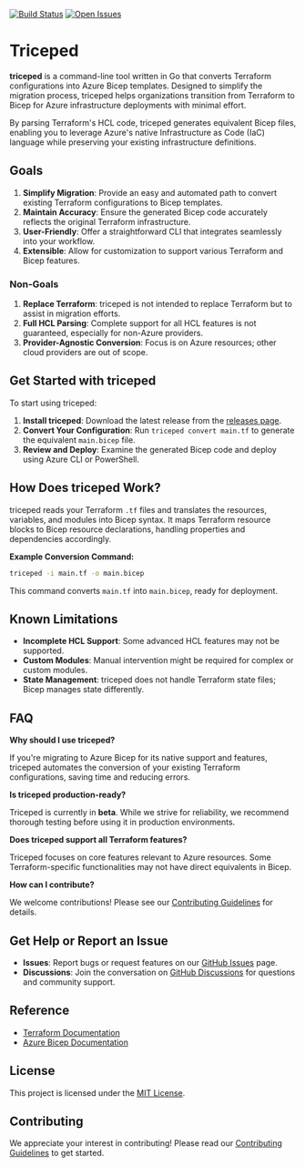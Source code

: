 [![Build Status](https://github.com/ru84/triceped/actions/workflows/build.yml/badge.svg)](https://github.com/ru84/triceped/actions/workflows/build.yml)
[![Open Issues](https://img.shields.io/github/issues/ru84/triceped?label=issues)](https://github.com/ru84/triceped/issues)

# Triceped

**triceped** is a command-line tool written in Go that converts Terraform configurations into Azure Bicep templates. Designed to simplify the migration process, triceped helps organizations transition from Terraform to Bicep for Azure infrastructure deployments with minimal effort.

By parsing Terraform's HCL code, triceped generates equivalent Bicep files, enabling you to leverage Azure's native Infrastructure as Code (IaC) language while preserving your existing infrastructure definitions.

## Goals

1. **Simplify Migration**: Provide an easy and automated path to convert existing Terraform configurations to Bicep templates.
2. **Maintain Accuracy**: Ensure the generated Bicep code accurately reflects the original Terraform infrastructure.
3. **User-Friendly**: Offer a straightforward CLI that integrates seamlessly into your workflow.
4. **Extensible**: Allow for customization to support various Terraform and Bicep features.

### Non-Goals

1. **Replace Terraform**: triceped is not intended to replace Terraform but to assist in migration efforts.
2. **Full HCL Parsing**: Complete support for all HCL features is not guaranteed, especially for non-Azure providers.
3. **Provider-Agnostic Conversion**: Focus is on Azure resources; other cloud providers are out of scope.

## Get Started with triceped

To start using triceped:

1. **Install triceped**: Download the latest release from the [releases page](https://github.com/ru84/triceped/releases).
2. **Convert Your Configuration**: Run `triceped convert main.tf` to generate the equivalent `main.bicep` file.
3. **Review and Deploy**: Examine the generated Bicep code and deploy using Azure CLI or PowerShell.

## How Does triceped Work?

triceped reads your Terraform `.tf` files and translates the resources, variables, and modules into Bicep syntax. It maps Terraform resource blocks to Bicep resource declarations, handling properties and dependencies accordingly.

**Example Conversion Command:**

```bash
triceped -i main.tf -o main.bicep
```

This command converts `main.tf` into `main.bicep`, ready for deployment.

## Known Limitations

- **Incomplete HCL Support**: Some advanced HCL features may not be supported.
- **Custom Modules**: Manual intervention might be required for complex or custom modules.
- **State Management**: triceped does not handle Terraform state files; Bicep manages state differently.

## FAQ

**Why should I use triceped?**

If you're migrating to Azure Bicep for its native support and features, triceped automates the conversion of your existing Terraform configurations, saving time and reducing errors.

**Is triceped production-ready?**

Triceped is currently in **beta**. While we strive for reliability, we recommend thorough testing before using it in production environments.

**Does triceped support all Terraform features?**

Triceped focuses on core features relevant to Azure resources. Some Terraform-specific functionalities may not have direct equivalents in Bicep.

**How can I contribute?**

We welcome contributions! Please see our [Contributing Guidelines](https://github.com/ru84/triceped/blob/main/CONTRIBUTING.md) for details.

## Get Help or Report an Issue

- **Issues**: Report bugs or request features on our [GitHub Issues](https://github.com/ru84/triceped/issues) page.
- **Discussions**: Join the conversation on [GitHub Discussions](https://github.com/ru84/triceped/discussions) for questions and community support.

## Reference

- [Terraform Documentation](https://www.terraform.io/docs)
- [Azure Bicep Documentation](https://docs.microsoft.com/azure/azure-resource-manager/bicep/)

## License

This project is licensed under the [MIT License](https://github.com/ru84/triceped/blob/main/LICENSE).

## Contributing

We appreciate your interest in contributing! Please read our [Contributing Guidelines](https://github.com/ru84/triceped/blob/main/CONTRIBUTING.md) to get started.
